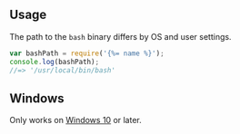 ## Usage

The path to the `bash` binary differs by OS and user settings.

```js
var bashPath = require('{%= name %}');
console.log(bashPath);
//=> '/usr/local/bin/bash'
```

## Windows

Only works on [Windows 10](https://msdn.microsoft.com/en-us/commandline/wsl/about?f=255&MSPPError=-2147217396) or later.